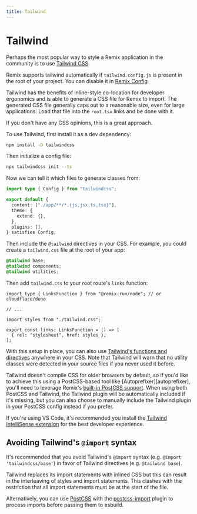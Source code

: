 ```yaml
---
title: Tailwind
---
```


# Tailwind

Perhaps the most popular way to style a Remix application in the community is to use [Tailwind CSS][tailwind].

Remix supports tailwind automatically if `tailwind.config.js` is present in the root of your project. You can disable it in [Remix Config](../file-conventions/remix-config#tailwind)

Tailwind has the benefits of inline-style co-location for developer ergonomics and is able to generate a CSS file for Remix to import. The generated CSS file generally caps out to a reasonable size, even for large applications. Load that file into the `root.tsx` links and be done with it.

If you don't have any CSS opinions, this is a great approach.

To use Tailwind, first install it as a dev dependency:

```sh
npm install -D tailwindcss
```

Then initialize a config file:

```sh
npx tailwindcss init --ts
```

Now we can tell it which files to generate classes from:

```ts filename=tailwind.config.ts lines=[4]
import type { Config } from "tailwindcss";

export default {
  content: ["./app/**/*.{js,jsx,ts,tsx}"],
  theme: {
    extend: {},
  },
  plugins: [],
} satisfies Config;
```

Then include the `@tailwind` directives in your CSS. For example, you could create a `tailwind.css` file at the root of your app:

```css filename=app/tailwind.css
@tailwind base;
@tailwind components;
@tailwind utilities;
```

Then add `tailwind.css` to your root route's `links` function:

```tsx filename=app/root.tsx
import type { LinksFunction } from "@remix-run/node"; // or cloudflare/deno

// ...

import styles from "./tailwind.css";

export const links: LinksFunction = () => [
  { rel: "stylesheet", href: styles },
];
```

With this setup in place, you can also use [Tailwind's functions and directives][tailwind-functions-and-directives] anywhere in your CSS. Note that Tailwind will warn that no utility classes were detected in your source files if you never used it before.

Tailwind doesn't compile CSS for older browsers by default, so if you'd like to achieve this using a PostCSS-based tool like [Autoprefixer][autoprefixer], you'll need to leverage Remix's [built-in PostCSS support][built-in-post-css-support]. When using both PostCSS and Tailwind, the Tailwind plugin will be automatically included if it's missing, but you can also choose to manually include the Tailwind plugin in your PostCSS config instead if you prefer.

If you're using VS Code, it's recommended you install the [Tailwind IntelliSense extension][tailwind-intelli-sense-extension] for the best developer experience.

## Avoiding Tailwind's `@import` syntax

It's recommended that you avoid Tailwind's `@import` syntax (e.g. `@import 'tailwindcss/base'`) in favor of Tailwind directives (e.g. `@tailwind base`).

Tailwind replaces its import statements with inlined CSS but this can result in the interleaving of styles and import statements. This clashes with the restriction that all import statements must be at the start of the file.

Alternatively, you can use [PostCSS][built-in-post-css-support] with the [postcss-import] plugin to process imports before passing them to esbuild.

[tailwind]: https://tailwindcss.com
[tailwind-functions-and-directives]: https://tailwindcss.com/docs/functions-and-directives
[tailwind-intelli-sense-extension]: https://marketplace.visualstudio.com/items?itemName=bradlc.vscode-tailwindcss
[built-in-post-css-support]: ./postcss
[postcss-import]: https://github.com/postcss/postcss-import

